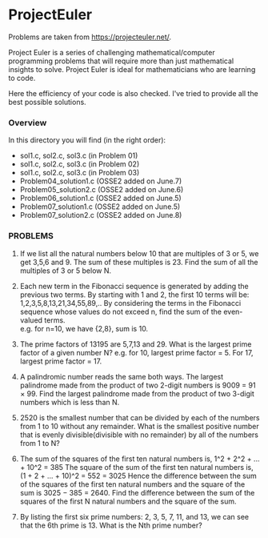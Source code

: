 # ProjectEuler

Problems are taken from https://projecteuler.net/.

Project Euler is a series of challenging mathematical/computer programming problems that will require more than just mathematical 
insights to solve. Project Euler is ideal for mathematicians who are learning to code. 

Here the efficiency of your code is also checked.
I've tried to provide all the best possible solutions.

### Overview 

In this directory you will find (in the right order):
* sol1.c, sol2.c, sol3.c (in Problem 01)
* sol1.c, sol2.c, sol3.c (in Problem 02)
* sol1.c, sol2.c, sol3.c (in Problem 03)
* Problem04_solution1.c  (OSSE2 added on June.7)
* Problem05_solution2.c  (OSSE2 added on June.6)
* Problem06_solution1.c  (OSSE2 added on June.5)
* Problem07_solution1.c  (OSSE2 added on June.5)
* Problem07_solution2.c  (OSSE2 added on June.8)

### PROBLEMS

1. If we list all the natural numbers below 10 that are multiples of 3 or 5, we get 3,5,6 and 9. The sum of these multiples is 23.
   Find the sum of all the multiples of 3 or 5 below N.

2. Each new term in the Fibonacci sequence is generated by adding the previous two terms. By starting with 1 and 2,
   the first 10 terms will be:
      1,2,3,5,8,13,21,34,55,89,..
   By considering the terms in the Fibonacci sequence whose values do not exceed n, find the sum of the even-valued terms.  
   e.g. for n=10, we have {2,8}, sum is 10.
   
3. The prime factors of 13195 are 5,7,13 and 29. What is the largest prime factor of a given number N?
   e.g. for 10, largest prime factor = 5. For 17, largest prime factor = 17.

4. A palindromic number reads the same both ways. The largest palindrome made from the product of two 2-digit numbers is 9009 = 91 × 99.
   Find the largest palindrome made from the product of two 3-digit numbers which is less than N.
   
5. 2520 is the smallest number that can be divided by each of the numbers from 1 to 10 without any remainder. 
   What is the smallest positive number that is evenly divisible(divisible with no remainder) by all of the numbers from 1 to N?
   
6. The sum of the squares of the first ten natural numbers is,
      1^2 + 2^2 + ... + 10^2 = 385
   The square of the sum of the first ten natural numbers is,
     (1 + 2 + ... + 10)^2 = 552 = 3025
   Hence the difference between the sum of the squares of the first ten natural numbers and the square of the sum is 3025 − 385 = 2640.
   Find the difference between the sum of the squares of the first N natural numbers and the square of the sum. 
   
7. By listing the first six prime numbers: 2, 3, 5, 7, 11, and 13, we can see that the 6th prime is 13.
   What is the Nth prime number?

